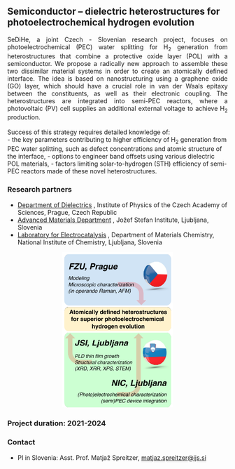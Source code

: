 ## Semiconductor – dielectric heterostructures for photoelectrochemical hydrogen evolution ##

<div style="text-align: justify;">SeDiHe, a joint Czech - Slovenian research project, focuses on photoelectrochemical (PEC) water splitting for H<sub>2</sub> generation from heterostructures that combine a protective oxide layer (POL) with a semiconductor. We propose a radically new approach to assemble these two dissimilar material systems in order to create an atomically defined interface. The idea is based on nanostructuring using a graphene oxide (GO) layer, which should have a crucial role in van der Waals epitaxy between the constituents, as well as their electronic coupling. The heterostructures are integrated into semi-PEC reactors, where a photovoltaic (PV) cell supplies an additional external voltage to achieve H<sub>2</sub> production.</div>
<br>
<div style="text-align: justify;">Success of this strategy requires detailed knowledge of:</div>
-	the key parameters contributing to higher efficiency of H<sub>2</sub> generation from PEC water splitting, such as defect concentrations and atomic structure of the interface,
-	options to engineer band offsets using various dielectric POL materials,
-	factors limiting solar-to-hydrogen (STH) efficiency of semi-PEC reactors made of these novel heterostructures.

### Research partners
-	[Department of Dielectrics](http://palata.fzu.cz/diel/) , Institute of Physics of the Czech Academy of Sciences, Prague, Czech Republic
-	[Advanced Materials Department](http://www-k9.ijs.si/) , Jožef Stefan Institute, Ljubljana, Slovenia
-	[Laboratory for Electrocatalysis](https://www.ki.si/en/departments/d10-department-of-materials-chemistry/l10-laboratory-for-electrocatalysis/) , Department of Materials Chemistry, National Institute of Chemistry, Ljubljana, Slovenia

<div style="text-align: center;"><img src="sidihe2.png" alt="SiDiHe2" style="width: 50%;"></div>



### Project duration: 2021-2024

### Contact
-	PI in Slovenia: Asst. Prof. Matjaž Spreitzer, matjaz.spreitzer@ijs.si
